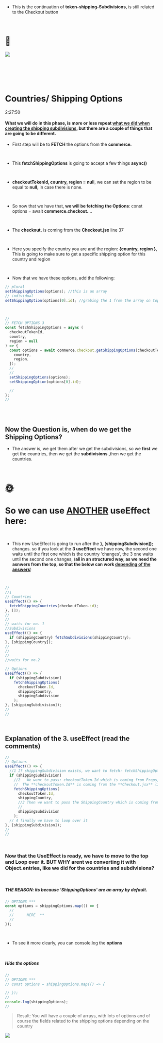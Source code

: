<!-- # 🍯
API
app prgramming interface
<br>

#### Small notice:

> After 7 months of teaching myself blender, I am back to code, So this is one of the several projects I am preparing to get back in shape :).

<br>
[<img src="/src/img/undefined_first_commerceTests_beforeAdding-Products.jpg"/>]()
<br>

#### [NOTES : interesting](./src/Interesting.md)

<br>

# CREDITS:

Big thanks to **[Adrian Hajdin](https://github.com/adrianhajdin)** , for sharing this **Great tutorial** on how to set up an E-commerce store using: React | Commerce.js and Stripe.


>**NOTE** THE TEACHER tells that if we are using PROPS too much, the solution for it, is React Context

- But he is not going to use it in this project because we dont have many functions.

- I will create a recap react context soon (based in my school lessons)

- 1. default-project
- 2. navbar-basic-and-default-commercejs-setup
- 3. fecthing-data-from-commercejs
- 4. creating-products-with-commercejs-adding-dynamic-button-add-to-basket
- 5. Cart.CartItem-buttons-increase-decrease-remove
- 6. buttons-increase-decrease-remove-emptyCart-allready
- 7. checkoutTokenId-part1
- 8. token-shipping-Countries
- 9. token-shipping-Subdivisions


https://commercejs.com/blog/adding-assets-via-the-chec-api/


  // For each country, what we wanna do? we want to return,
  // a block of JSX, in this case it will be:<MenuItem and its content
-->

<br>

- This is the continuation of **token-shipping-Subdivisions**, is still related to the Checkout button

<br>

# 🍍

[<img src="/src/img/token_subdivisions1-success.gif"/>]()

<br>
<br>
<br>

<br>

# Countries/ Shipping Options

2:27:50

#### What we will do in this phase, is more or less repeat <u>what we did when creating the shipping subdivisions</u>, but there are a couple of things that are going to be different.

- First step will be to **FETCH** the options from the **commerce.**

<br>

- This **fetchShippingOptions** is going to accept a few things **async()**

<br>

- **checkoutTokenId, country, region = null**, we can set the region to be equal to **null**, in case there is none.

<br>

- So now that we have that, **we will be fetching the Options**: const options = await **commerce.checkout.**...

<br>

- The **checkout.** is coming from the **Checkout.jsx** line 37

<br>

- Here you specify the country you are and the region: **{country, region }**, This is going to make sure to get a specific shipping option for this country and region

  <br>

- Now that we have these options, add the following:

```javascript
// plural
setShippingOptions(options); //this is an array
// individual
setShippingOption(options[0].id); //grabing the 1 from the array on top
```

<br>

```javascript
//
// FETCH OPTIONS 3
const fetchShippingOptions = async (
  checkoutTokenId,
  country,
  region = null
) => {
  const options = await commerce.checkout.getShippingOptions(checkoutTokenId, {
    country,
    region,
  });
  //
  //
  setShippingOptions(options);
  setShippingOption(options[0].id);

  //
};
//
```

<br>
<br>

<!-- [<img src="/src/img/token_subdivisions1-success.gif"/>]() -->

## Now the Question is, when do we get the Shipping Options?

- The answer is, we get them after we get the subdivisions, so we **first** we get the countries, then we get the **subdivisions** ,then we get the countries.

<br>

# 🌞

# So we can use <u>ANOTHER</u> useEffect here:

<br>

- This new UseEffect is going to run after the **}, [shippingSubdivision]);** changes. so if you look at the **3 useEffect** we have now, the second one waits until the first one which is the country 'changes', the 3 one waits until the second one changes, (**all in an structured way, as we need the asnwers from the top, so that the below can work <u>depending of the answers</u>**)

<br>

```javascript
//
//1
// Countries
useEffect(() => {
  fetchShippingCountries(checkoutToken.id);
}, []);
//
//
// waits for no. 1
//Subdivisions
useEffect(() => {
  if (shippingCountry) fetchSubdivisions(shippingCountry);
}, [shippingCountry]);
//
//
//
//waits for no.2

// Options
useEffect(() => {
  if (shippingSubdivision)
    fetchShippingOptions(
      checkoutToken.Id,
      shippingCountry,
      shippingSubdivision
    );
}, [shippingSubdivision]);
//
//
```

<br>

## Explanation of the 3. useEffect (read the comments)

```javascript
//
// Options
useEffect(() => {
  //1 If shippingSubdivision exists, we want to fetch: fetchShippingOptions
  if (shippingSubdivision)
    //2   We want to pass: checkoutToken.Id which is coming from Props,
    //  The **checkoutToken.Id** is coming from the **Checkout.jsx** line 37
    fetchShippingOptions(
      checkoutToken.Id,
      shippingCountry,
      //3 Then we want to pass the ShippingCountry which is coming from our 'states' line 25 AddressForm.jsx
      //
      shippingSubdivision
    );
  // 4 finally we have to loop over it
}, [shippingSubdivision]);
//
//
```

<br>

### Now that the UseEffect is ready, we have to move to the top and Loop over it. BUT WHY arent we converting it with Object.entries, like we did for the countries and subdivisions?

<br>

##### THE REASON: its because 'ShippingOptions' are an array by default.

```javascript
// OPTIONS ***
const options = shippingOptions.map(() => {
  //
  //      HERE  **
  //
});
```

<br>

- To see it more clearly, you can console.log the **options**

<br>

##### Hide the options

```javascript
//
// OPTIONS ***
// const options = shippingOptions.map(() => {

// });
//
console.log(shippingOptions);
//
```

> Result: You will have a couple of arrays, with lots of options and of course the fields related to the shipping options depending on the country

[<img src="/src/img/token_array_shipping_pricesOptions.gif"/>]()

<br>

```javascript

```
